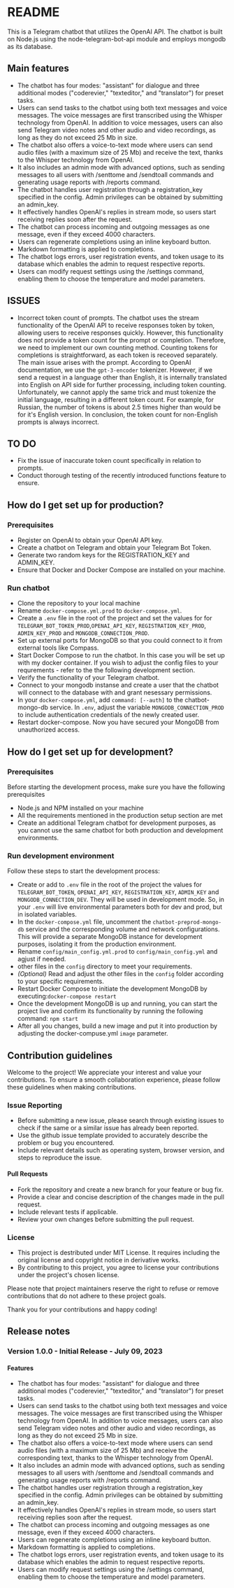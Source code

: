 # README #

This is a Telegram chatbot that utilizes the OpenAI API. The chatbot is built on Node.js using the node-telegram-bot-api module and employs mongodb as its database.

## Main features ##

* The chatbot has four modes: "assistant" for dialogue and three additional modes ("coderevier," "texteditor," and "translator") for preset tasks.
* Users can send tasks to the chatbot using both text messages and voice messages. The voice messages are first transcribed using the Whisper technology from OpenAI. In addition to voice messages, users can also send Telegram video notes and other audio and video recordings, as long as they do not exceed 25 Mb in size.
* The chatbot also offers a voice-to-text mode where users can send audio files (with a maximum size of 25 Mb) and receive the text, thanks to the Whisper technology from OpenAI.
* It also includes an admin mode with advanced options, such as sending messages to all users with /senttome and /sendtoall commands and generating usage reports with /reports command.
* The chatbot handles user registration through a registration_key specified in the config. Admin privileges can be obtained by submitting an admin_key.
* It effectively handles OpenAI's replies in stream mode, so users start receiving replies soon after the request.
* The chatbot can process incoming and outgoing messages as one message, even if they exceed 4000 characters.
* Users can regenerate completions using an inline keyboard button.
* Markdown formatting is applied to completions.
* The chatbot logs errors, user registration events, and token usage to its database which enables the admin to request respective reports.
* Users can modify request settings using the /settings command, enabling them to choose the temperature and model parameters. 


## ISSUES ##
* Incorrect token count of prompts. The chatbot uses the stream functionality of the OpenAI API to receive responses token by token, allowing users to receive responses quickly. However, this functionality does not provide a token count for the prompt or completion. Therefore, we need to implement our own counting method. Counting tokens for completions is straightforward, as each token is receoved separately. The main issue arises with the prompt. According to OpenAI documentation, we use the `gpt-3-encoder` tokenizer. However, if we send a request in a language other than English, it is internally translated into English on API side for further processing, including token counting. Unfortunately, we cannot apply the same trick and must tokenize the initial language, resulting in a different token count. For example, for Russian, the number of tokens is about 2.5 times higher than would be for it's English version. In conclusion, the token count for non-English prompts is always incorrect.


## TO DO ##
* Fix the issue of inaccurate token count specifically in relation to prompts.
* Conduct thorough testing of the recently introduced functions feature to ensure.

## How do I get set up for production? ##

### Prerequisites ###
* Register on OpenAI to obtain your OpenAI API key.
* Create a chatbot on Telegram and obtain your Telegram Bot Token.
* Generate two random keys for the REGISTRATION_KEY and ADMIN_KEY.
* Ensure that Docker and Docker Compose are installed on your machine.

### Run chatbot ###
* Clone the repository to your local machine
* Rename `docker-compose.yml.prod` to `docker-compose.yml`.
* Create a `.env` file in the root of the project and set the values for for `TELEGRAM_BOT_TOKEN_PROD`,`OPENAI_API_KEY`, `REGISTRATION_KEY_PROD`,  `ADMIN_KEY_PROD` and `MONGODB_CONNECTION_PROD`.
* Set up external ports for MongoDB so that you could connect to it from external tools like Compass.
* Start Docker Compose to run the chatbot. In this case you will be set up with my docker container. If you wish to adjust the config files to your requrements - refer to the the following development section.
* Verify the functionality of your Telegram chatbot.
* Connect to your mongodb instanse and create a user that the chatbot will connect to the database with and grant nesessary permissions.
* In your `docker-compose.yml`, add ```command: [--auth]``` to the chatbot-mongo-db service. In `.env`, adjust the variable `MONGODB_CONNECTION_PROD` to include authentication credentials of the newly created user.
* Restart docker-compose. Now you have secured your MongoDB from unauthorized access.

## How do I get set up for development? ##

### Prerequisites ###

Before starting the development process, make sure you have the following prerequisites

* Node.js and NPM installed on your machine
* All the requirements mentioned in the production setup section are met
* Create an additional Telegram chatbot for development purposes, as you cannot use the same chatbot for both production and development environments.

### Run development environment ###

Follow these steps to start the development process:

* Create or add to `.env` file in the root of the project the values for `TELEGRAM_BOT_TOKEN`, `OPENAI_API_KEY`, `REGISTRATION_KEY`, `ADMIN_KEY` and `MONGODB_CONNECTION_DEV`. They will be used in development mode. So, in your `.env` will live environmental parameters both for dev and prod, but in isolated variables.
* In the `docker-compose.yml` file, uncomment the `chatbot-preprod-mongo-db` service and the corresponding volume and network configurations. This will provide a separate MongoDB instance for development purposes, isolating it from the production environment.
* Rename `config/main_config.yml.prod` to `config/main_config.yml` and agjust if needed.
*  other files in the `config` directory to meet your requirements.
* *(Optional)* Read and adjust the other files in the `config` folder according to your specific requirements.
* Restart Docker Compose to initiate the development MongoDB by executing:```docker-compose restart```
* Once the development MongoDB is up and running, you can start the project live and confirm its functionality by running the following command:
```npm start```
* After all you changes, build a new image and put it into production by adjusting the docker-compuse.yml `image` parameter.

## Contribution guidelines ##

Welcome to the project! We appreciate your interest and value your contributions. To ensure a smooth collaboration experience, please follow these guidelines when making contributions.

### Issue Reporting ###

- Before submitting a new issue, please search through existing issues to check if the same or a similar issue has already been reported.
- Use the github issue template provided to accurately describe the problem or bug you encountered.
- Include relevant details such as operating system, browser version, and steps to reproduce the issue.

#### Pull Requests ###

- Fork the repository and create a new branch for your feature or bug fix.
- Provide a clear and concise description of the changes made in the pull request.
- Include relevant tests if applicable.
- Review your own changes before submitting the pull request.

### License ###

- This project is destributed under MIT License. It requires including the original license and copyright notice in derivative works.
- By contributing to this project, you agree to license your contributions under the project's chosen license.

Please note that project maintainers reserve the right to refuse or remove contributions that do not adhere to these project goals.

Thank you for your contributions and happy coding!

## Release notes ##

### Version 1.0.0 - Initial Release - July 09, 2023

#### Features

* The chatbot has four modes: "assistant" for dialogue and three additional modes ("coderevier," "texteditor," and "translator") for preset tasks.
* Users can send tasks to the chatbot using both text messages and voice messages. The voice messages are first transcribed using the Whisper technology from OpenAI. In addition to voice messages, users can also send Telegram video notes and other audio and video recordings, as long as they do not exceed 25 Mb in size.
* The chatbot also offers a voice-to-text mode where users can send audio files (with a maximum size of 25 Mb) and receive the corresponding text, thanks to the Whisper technology from OpenAI.
* It also includes an admin mode with advanced options, such as sending messages to all users with /senttome and /sendtoall commands and generating usage reports with /reports command.
* The chatbot handles user registration through a registration_key specified in the config. Admin privileges can be obtained by submitting an admin_key.
* It effectively handles OpenAI's replies in stream mode, so users start receiving replies soon after the request.
* The chatbot can process incoming and outgoing messages as one message, even if they exceed 4000 characters.
* Users can regenerate completions using an inline keyboard button.
* Markdown formatting is applied to completions.
* The chatbot logs errors, user registration events, and token usage to its database which enables the admin to request respective reports.
* Users can modify request settings using the /settings command, enabling them to choose the temperature and model parameters. 